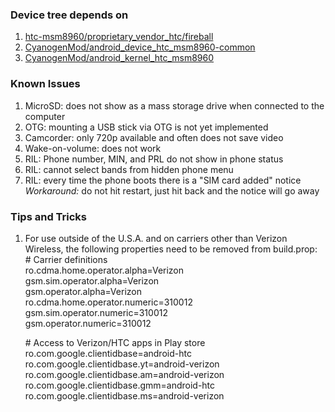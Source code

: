 ### Device tree depends on
1.  [htc-msm8960/proprietary\_vendor\_htc/fireball](https://github.com/htc-msm8960/proprietary_vendor_htc/tree/cm-10.1/fireball)
2.  [CyanogenMod/android\_device\_htc\_msm8960\-common](https://github.com/CyanogenMod/android_device_htc_msm8960-common/tree/cm-10.1)
3.  [CyanogenMod/android\_kernel\_htc\_msm8960](https://github.com/CyanogenMod/android_kernel_htc_msm8960/tree/cm-10.1)

### Known Issues
1.  MicroSD: does not show as a mass storage drive when connected to the computer  
2.  OTG: mounting a USB stick via OTG is not yet implemented  
3.  Camcorder: only 720p available and often does not save video  
4.  Wake-on-volume: does not work  
5.  RIL: Phone number, MIN, and PRL do not show in phone status  
6.  RIL: cannot select bands from hidden phone menu  
7.  RIL: every time the phone boots there is a "SIM card added" notice  
  *Workaround:* do not hit restart, just hit back and the notice will go away  

### Tips and Tricks
1.  For use outside of the U.S.A. and on carriers other than Verizon Wireless, the following properties need to be removed from build.prop:  
    \# Carrier definitions  
    ro.cdma.home.operator.alpha=Verizon  
    gsm.sim.operator.alpha=Verizon  
    gsm.operator.alpha=Verizon  
    ro.cdma.home.operator.numeric=310012  
    gsm.sim.operator.numeric=310012  
    gsm.operator.numeric=310012  
    
    \# Access to Verizon/HTC apps in Play store  
    ro.com.google.clientidbase=android-htc  
    ro.com.google.clientidbase.yt=android-verizon  
    ro.com.google.clientidbase.am=android-verizon  
    ro.com.google.clientidbase.gmm=android-htc  
    ro.com.google.clientidbase.ms=android-verizon  

